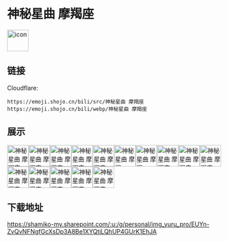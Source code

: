 # 神秘星曲 摩羯座
<img src="https://emoji.shojo.cn/bili/src/神秘星曲 摩羯座/icon.png" width="50" height="50" alt="icon">

## 链接
Cloudflare:
```
https://emoji.shojo.cn/bili/src/神秘星曲 摩羯座
https://emoji.shojo.cn/bili/webp/神秘星曲 摩羯座
```
## 展示
<img src="https://emoji.shojo.cn/bili/src/神秘星曲 摩羯座/神秘星曲 摩羯座-上升摩羯.png" width="50" height="50" alt="神秘星曲 摩羯座-上升摩羯"><img src="https://emoji.shojo.cn/bili/src/神秘星曲 摩羯座/神秘星曲 摩羯座-考神附体.png" width="50" height="50" alt="神秘星曲 摩羯座-考神附体"><img src="https://emoji.shojo.cn/bili/src/神秘星曲 摩羯座/神秘星曲 摩羯座-抽卡必中.png" width="50" height="50" alt="神秘星曲 摩羯座-抽卡必中"><img src="https://emoji.shojo.cn/bili/src/神秘星曲 摩羯座/神秘星曲 摩羯座-诸事顺遂.png" width="50" height="50" alt="神秘星曲 摩羯座-诸事顺遂"><img src="https://emoji.shojo.cn/bili/src/神秘星曲 摩羯座/神秘星曲 摩羯座-元气满满.png" width="50" height="50" alt="神秘星曲 摩羯座-元气满满"><img src="https://emoji.shojo.cn/bili/src/神秘星曲 摩羯座/神秘星曲 摩羯座-1314.png" width="50" height="50" alt="神秘星曲 摩羯座-1314"><img src="https://emoji.shojo.cn/bili/src/神秘星曲 摩羯座/神秘星曲 摩羯座-520.png" width="50" height="50" alt="神秘星曲 摩羯座-520"><img src="https://emoji.shojo.cn/bili/src/神秘星曲 摩羯座/神秘星曲 摩羯座-自闭.png" width="50" height="50" alt="神秘星曲 摩羯座-自闭"><img src="https://emoji.shojo.cn/bili/src/神秘星曲 摩羯座/神秘星曲 摩羯座-我就要.png" width="50" height="50" alt="神秘星曲 摩羯座-我就要"><img src="https://emoji.shojo.cn/bili/src/神秘星曲 摩羯座/神秘星曲 摩羯座-思考.png" width="50" height="50" alt="神秘星曲 摩羯座-思考"><img src="https://emoji.shojo.cn/bili/src/神秘星曲 摩羯座/神秘星曲 摩羯座-生人勿近.png" width="50" height="50" alt="神秘星曲 摩羯座-生人勿近"><img src="https://emoji.shojo.cn/bili/src/神秘星曲 摩羯座/神秘星曲 摩羯座-鞠躬.png" width="50" height="50" alt="神秘星曲 摩羯座-鞠躬"><img src="https://emoji.shojo.cn/bili/src/神秘星曲 摩羯座/神秘星曲 摩羯座-微笑面具.png" width="50" height="50" alt="神秘星曲 摩羯座-微笑面具"><img src="https://emoji.shojo.cn/bili/src/神秘星曲 摩羯座/神秘星曲 摩羯座-休憩时间.png" width="50" height="50" alt="神秘星曲 摩羯座-休憩时间"><img src="https://emoji.shojo.cn/bili/src/神秘星曲 摩羯座/神秘星曲 摩羯座-摩羯星.png" width="50" height="50" alt="神秘星曲 摩羯座-摩羯星">

## 下载地址

https://shamiko-my.sharepoint.com/:u:/g/personal/img_yuru_pro/EUYn-ZvQvNFNgfGcXsDp3A8Be1XYQtiLQhUP4GUrK1EhJA